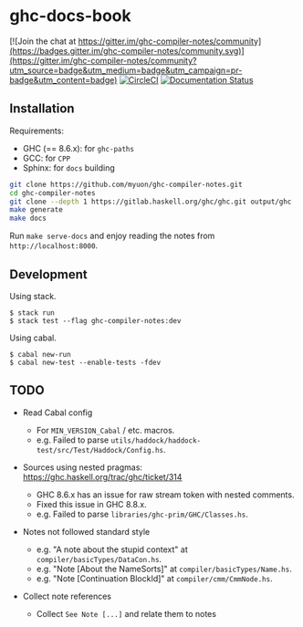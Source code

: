 # ghc-docs-book

[![Join the chat at https://gitter.im/ghc-compiler-notes/community](https://badges.gitter.im/ghc-compiler-notes/community.svg)](https://gitter.im/ghc-compiler-notes/community?utm_source=badge&utm_medium=badge&utm_campaign=pr-badge&utm_content=badge) [![CircleCI](https://circleci.com/gh/myuon/ghc-compiler-notes.svg?style=svg)](https://circleci.com/gh/myuon/ghc-compiler-notes) [![Documentation Status](https://readthedocs.org/projects/ghc-compiler-notes/badge/?version=latest)](https://ghc-compiler-notes.readthedocs.io/en/latest/?badge=latest)


## Installation

Requirements:

* GHC (== 8.6.x): for `ghc-paths`
* GCC: for `CPP`
* Sphinx: for `docs` building

```bash
git clone https://github.com/myuon/ghc-compiler-notes.git
cd ghc-compiler-notes
git clone --depth 1 https://gitlab.haskell.org/ghc/ghc.git output/ghc
make generate
make docs
```

Run `make serve-docs` and enjoy reading the notes from `http://localhost:8000`.

## Development

Using stack.

```shell
$ stack run
$ stack test --flag ghc-compiler-notes:dev
```

Using cabal.

```shell
$ cabal new-run
$ cabal new-test --enable-tests -fdev
```

## TODO

* Read Cabal config
  - For `MIN_VERSION_Cabal` / etc. macros.
  - e.g. Failed to parse `utils/haddock/haddock-test/src/Test/Haddock/Config.hs`.

* Sources using nested pragmas: https://ghc.haskell.org/trac/ghc/ticket/314
  - GHC 8.6.x has an issue for raw stream token with nested comments.
  - Fixed this issue in GHC 8.8.x.
  - e.g. Failed to parse `libraries/ghc-prim/GHC/Classes.hs`.

* Notes not followed standard style
  - e.g. "A note about the stupid context" at `compiler/basicTypes/DataCon.hs`.
  - e.g. "Note [About the NameSorts]" at `compiler/basicTypes/Name.hs`.
  - e.g. "Note [Continuation BlockId]" at `compiler/cmm/CmmNode.hs`.

* Collect note references
  - Collect `See Note [...]` and relate them to notes

